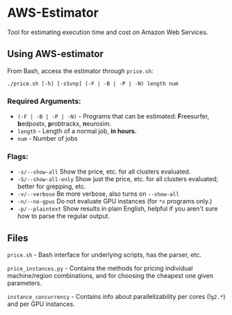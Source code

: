 # AWS-Estimator
Tool for estimating execution time and cost on Amazon Web Services.

## Using AWS-estimator

From Bash, access the estimator through `price.sh`:

    ./price.sh [-h] [-sSvnp] (-F | -B | -P | -N) length num

### Required Arguments:

 * `(-F | -B | -P | -N)` - Programs that can be estimated: **F**reesurfer, **b**edpostx, **p**robtrackx, **n**eurosim.
 * `length` - Length of a normal job, **in hours.**
 * `num` - Number of jobs

### Flags:

 * `-s/--show-all`      Show the price, etc. for all clusters evaluated.
 * `-S/--show-all-only` Show just the price, etc. for all clusters evaluated; better for grepping, etc. 
 * `-v/--verbose`       Be more verbose, also turns on `--show-all`
 * `-n/--no-gpus`       Do not evaluate GPU instances (for `*x` programs only.)
 * `-p/--plaintext`     Show results in plain English, helpful if you aren't sure how to parse the regular output.
 

## Files

`price.sh` - Bash interface for underlying scripts, has the parser, etc.

`price_instances.py` - Contains the methods for pricing individual machine/region combinations, and for choosing the cheapest one given parameters.

`instance_concurrency` - Contains info about parallelizability per cores (!`g2.*`) and per GPU instances.